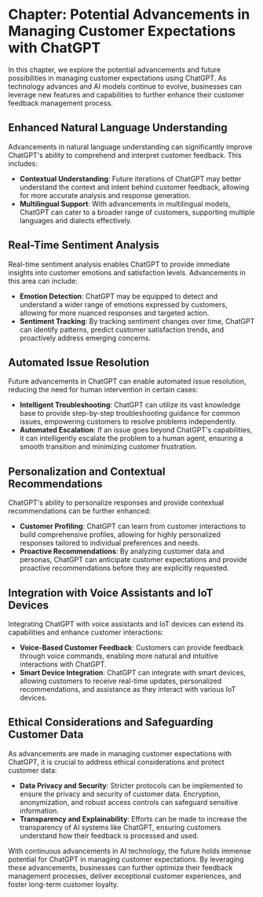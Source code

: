 Chapter: Potential Advancements in Managing Customer Expectations with ChatGPT
==============================================================================

In this chapter, we explore the potential advancements and future possibilities in managing customer expectations using ChatGPT. As technology advances and AI models continue to evolve, businesses can leverage new features and capabilities to further enhance their customer feedback management process.

Enhanced Natural Language Understanding
---------------------------------------

Advancements in natural language understanding can significantly improve ChatGPT's ability to comprehend and interpret customer feedback. This includes:

* **Contextual Understanding**: Future iterations of ChatGPT may better understand the context and intent behind customer feedback, allowing for more accurate analysis and response generation.
* **Multilingual Support**: With advancements in multilingual models, ChatGPT can cater to a broader range of customers, supporting multiple languages and dialects effectively.

Real-Time Sentiment Analysis
----------------------------

Real-time sentiment analysis enables ChatGPT to provide immediate insights into customer emotions and satisfaction levels. Advancements in this area can include:

* **Emotion Detection**: ChatGPT may be equipped to detect and understand a wider range of emotions expressed by customers, allowing for more nuanced responses and targeted action.
* **Sentiment Tracking**: By tracking sentiment changes over time, ChatGPT can identify patterns, predict customer satisfaction trends, and proactively address emerging concerns.

Automated Issue Resolution
--------------------------

Future advancements in ChatGPT can enable automated issue resolution, reducing the need for human intervention in certain cases:

* **Intelligent Troubleshooting**: ChatGPT can utilize its vast knowledge base to provide step-by-step troubleshooting guidance for common issues, empowering customers to resolve problems independently.
* **Automated Escalation**: If an issue goes beyond ChatGPT's capabilities, it can intelligently escalate the problem to a human agent, ensuring a smooth transition and minimizing customer frustration.

Personalization and Contextual Recommendations
----------------------------------------------

ChatGPT's ability to personalize responses and provide contextual recommendations can be further enhanced:

* **Customer Profiling**: ChatGPT can learn from customer interactions to build comprehensive profiles, allowing for highly personalized responses tailored to individual preferences and needs.
* **Proactive Recommendations**: By analyzing customer data and personas, ChatGPT can anticipate customer expectations and provide proactive recommendations before they are explicitly requested.

Integration with Voice Assistants and IoT Devices
-------------------------------------------------

Integrating ChatGPT with voice assistants and IoT devices can extend its capabilities and enhance customer interactions:

* **Voice-Based Customer Feedback**: Customers can provide feedback through voice commands, enabling more natural and intuitive interactions with ChatGPT.
* **Smart Device Integration**: ChatGPT can integrate with smart devices, allowing customers to receive real-time updates, personalized recommendations, and assistance as they interact with various IoT devices.

Ethical Considerations and Safeguarding Customer Data
-----------------------------------------------------

As advancements are made in managing customer expectations with ChatGPT, it is crucial to address ethical considerations and protect customer data:

* **Data Privacy and Security**: Stricter protocols can be implemented to ensure the privacy and security of customer data. Encryption, anonymization, and robust access controls can safeguard sensitive information.
* **Transparency and Explainability**: Efforts can be made to increase the transparency of AI systems like ChatGPT, ensuring customers understand how their feedback is processed and used.

With continuous advancements in AI technology, the future holds immense potential for ChatGPT in managing customer expectations. By leveraging these advancements, businesses can further optimize their feedback management processes, deliver exceptional customer experiences, and foster long-term customer loyalty.
